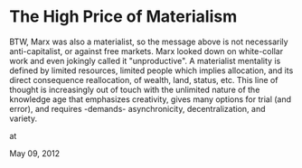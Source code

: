 # The High Price of Materialism






BTW, Marx was also a materialist, so the message above is not necessarily anti-capitalist, or against free markets. Marx looked down on white-collar work and even jokingly called it "unproductive". A materialist mentality is defined by limited resources, limited people which implies  allocation, and its direct consequence reallocation, of wealth, land, status, etc. This line of thought is increasingly out of touch with the unlimited nature of the knowledge age that emphasizes  creativity, gives many options for trial (and error), and requires -demands- asynchronicity, decentralization, and variety.











at

May 09, 2012
















